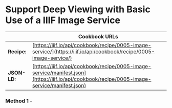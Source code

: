 # Support Deep Viewing with Basic Use of a IIIF Image Service
|              | **Cookbook URLs** |
|--------------|-------------------|
| **Recipe:**  | [https://iiif.io/api/cookbook/recipe/0005-image-service/](https://iiif.io/api/cookbook/recipe/0005-image-service/) |
| **JSON-LD:** | [https://iiif.io/api/cookbook/recipe/0005-image-service/manifest.json](https://iiif.io/api/cookbook/recipe/0005-image-service/manifest.json) |

### Method 1 - 
